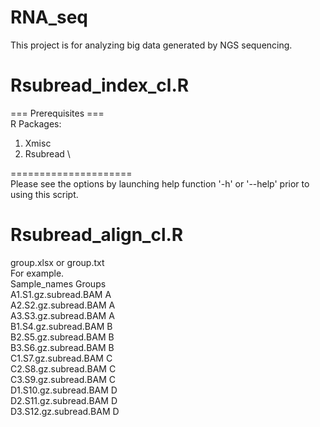 # RNA_seq
This project is for analyzing big data generated by NGS sequencing. 

# Rsubread_index_cl.R

=== Prerequisites === \
R Packages: 
1. Xmisc 
2. Rsubread \

===================== \
Please see the options by launching help function '-h' or '--help' prior to using this script. 

# Rsubread_align_cl.R
group.xlsx or group.txt \
For example. \
    Sample_names          Groups\
A1.S1.gz.subread.BAM    	A\
A2.S2.gz.subread.BAM        A\
A3.S3.gz.subread.BAM        A\
B1.S4.gz.subread.BAM        B\
B2.S5.gz.subread.BAM        B\
B3.S6.gz.subread.BAM        B\
C1.S7.gz.subread.BAM        C\
C2.S8.gz.subread.BAM        C\
C3.S9.gz.subread.BAM        C\
D1.S10.gz.subread.BAM       D\
D2.S11.gz.subread.BAM       D\
D3.S12.gz.subread.BAM	    D
